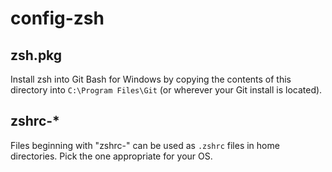 # config-zsh
## zsh.pkg
Install zsh into Git Bash for Windows by copying the contents of this directory into `C:\Program Files\Git` (or wherever your Git install is located).
## zshrc-*
Files beginning with "zshrc-" can be used as `.zshrc` files in home directories. Pick the one appropriate for your OS.
